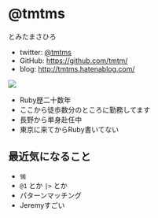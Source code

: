 # @tmtms

とみたまさひろ

* twitter: [@tmtms](https://twitter.com/tmtms)
* GitHub: <https://github.com/tmtm/>
* blog: <http://tmtms.hatenablog.com/>

![](https://pbs.twimg.com/profile_images/947409397881307136/kaKfN6WA_200x200.jpg)

* Ruby歴二十数年
* ここから徒歩数分のところに勤務してます
* 長野から単身赴任中
* 東京に来てからRuby書いてない

## 最近気になること

* `㋿`
* `@1` とか `|>` とか
* パターンマッチング
* Jeremyすごい
